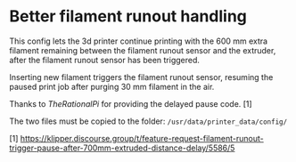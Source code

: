 # Better filament runout handling

This config lets the 3d printer continue printing with the 600 mm extra filament remaining between the filament runout sensor and the extruder, after the filament runout sensor has been triggered.

Inserting new filament triggers the filament runout sensor, resuming the paused print job after purging 30 mm filament in the air.

Thanks to _TheRationalPi_ for providing the delayed pause code. [1]

The two files must be copied to the folder: ``/usr/data/printer_data/config/``

[1] https://klipper.discourse.group/t/feature-request-filament-runout-trigger-pause-after-700mm-extruded-distance-delay/5586/5


